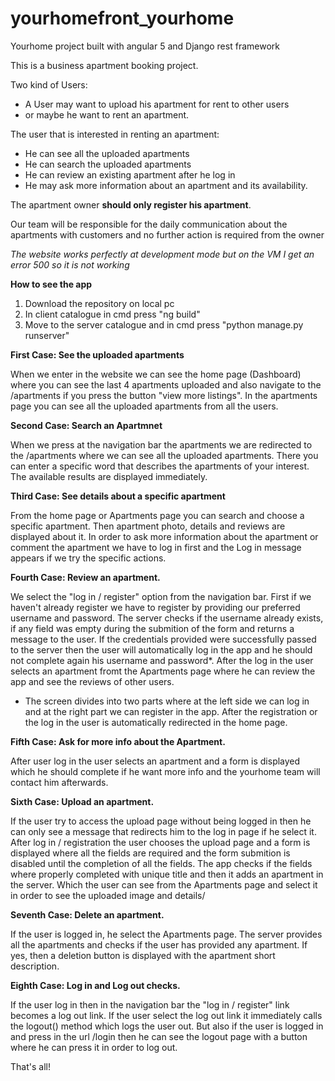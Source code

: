 # yourhomefront_yourhome
Yourhome project built with angular 5 and Django rest framework


<p>This is a business apartment booking project.</p>
Two kind of Users:
<ul>
<li>A User may want to upload his apartment for rent to other users</li>
<li>or maybe he want to rent an apartment. </li>
</ul>

The user that is interested in renting an apartment:
<ul>
<li>He can see all the uploaded apartments</li>
<li>He can search the uploaded apartments</li>
<li>He can review an existing apartment after he log in</li>
<li>He may ask more information about an apartment and its availability.</li>
</ul>

The apartment owner <b>should only register his apartment</b>.

<p> Our team will be responsible for the daily communication about the apartments with customers and no further action is required from the owner</p>

<i> The website works perfectly at development mode but on the VM I get an error 500 so it is not working</i>
<p><b>How to see the app</b>
<ol>
  <li>Download the repository on local pc</li>
  <li>In client catalogue in cmd press "ng build"</li>
  <li>Move to the server catalogue and in cmd press "python manage.py runserver"</li>
</ol>
</p>

<b>First Case: See the uploaded apartments</b>

When we enter in the website we can see the home page (Dashboard) where you can see the last 4 apartments uploaded and also navigate to the /apartments if you press the button "view more listings". In the apartments page you can see all the uploaded apartments from all the users.

<b>Second Case: Search an Apartmnet</b>

When we press at the navigation bar the apartments we are redirected to the /apartments where we can see all the uploaded apartments. There you can enter a specific word that describes the apartments of your interest. The available results are displayed immediately.

<b>Third Case: See details about a specific apartment</b>

From the home page or Apartments page you can search and choose a specific apartment. Then apartment photo, details and reviews are displayed about it. In order to ask more information about the apartment or comment the apartment we have to log in first and the Log in message appears if we try the specific actions.

<b>Fourth Case: Review an apartment.</b>

We select the "log in / register" option from the navigation bar. First if we haven't already register we have to register by providing our preferred username and password. The server checks if the username already exists, if any field was empty during the submition of the form and returns a message to the user. If the credentials provided were successfully passed to the server then the user will automatically log in the app and he should not complete again his username and password*. After the log in the user selects an apartment fromt the Apartments page where he can review the app and see the reviews of other users.

* The screen divides into two parts where at the left side we can log in and at the right part we can register in the app. After the registration or the log in the user is automatically redirected in the home page.

<b>Fifth Case: Ask for more info about the Apartment.</b>

After user log in the user selects an apartment and a form is displayed which he should complete if he want more info and the yourhome team will contact him afterwards.

<b>Sixth Case: Upload an apartment.</b>

If the user try to access the upload page without being logged in then he can only see a message that redirects him to the log in page if he select it. After log in / registration the user chooses the upload page and a form is displayed where all the fields are required and the form submition is disabled until the completion of all the fields. The app checks if the fields where properly completed with unique title and then it adds an apartment in the server. Which the user can see from the Apartments page and select it in order to see the uploaded image and details/

<b>Seventh Case: Delete an apartment.</b>

If the user is logged in, he select the Apartments page. The server provides all the apartments and checks if the user has provided any apartment. If yes, then a deletion button is displayed with the apartment short description.

<b>Eighth Case: Log in and Log out checks.</b>

If the user log in then in the navigation bar the "log in / register" link becomes a log out link. If the user select the log out link it immediately calls the logout() method which logs the user out. But also if the user is logged in and press in the url /login then he can see the logout page with a button where he can press it in order to log out.

That's all!

